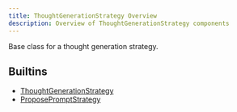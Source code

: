 ```yaml
---
title: ThoughtGenerationStrategy Overview
description: Overview of ThoughtGenerationStrategy components
---
```


Base class for a thought generation strategy.

## Builtins
* [ThoughtGenerationStrategy](/docs/components/thoughtgenerationstrategy/thoughtgenerationstrategy/)
* [ProposePromptStrategy](/docs/components/thoughtgenerationstrategy/proposepromptstrategy/)